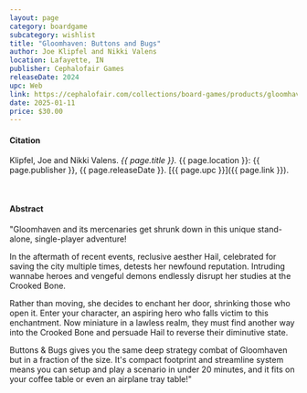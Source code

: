 ```yaml
---
layout: page
category: boardgame
subcategory: wishlist
title: "Gloomhaven: Buttons and Bugs"
author: Joe Klipfel and Nikki Valens
location: Lafayette, IN
publisher: Cephalofair Games
releaseDate: 2024
upc: Web
link: https://cephalofair.com/collections/board-games/products/gloomhaven-buttons-bugs
date: 2025-01-11
price: $30.00
---
```


#### Citation

Klipfel, Joe and Nikki Valens. *{{ page.title }}.* {{ page.location }}: {{ page.publisher }}, {{ page.releaseDate }}. [{{ page.upc }}]({{ page.link }}).

<br>


#### Abstract

"Gloomhaven and its mercenaries get shrunk down in this unique stand-alone, single-player adventure!

In the aftermath of recent events, reclusive aesther Hail, celebrated for saving the city multiple times, detests her newfound reputation. Intruding wannabe heroes and vengeful demons endlessly disrupt her studies at the Crooked Bone.

Rather than moving, she decides to enchant her door, shrinking those who open it. Enter your character, an aspiring hero who falls victim to this enchantment. Now miniature in a lawless realm, they must find another way into the Crooked Bone and persuade Hail to reverse their diminutive state.

Buttons & Bugs gives you the same deep strategy combat of Gloomhaven but in a fraction of the size. It's compact footprint and streamline system means you can setup and play a scenario in under 20 minutes, and it fits on your coffee table or even an airplane tray table!"
